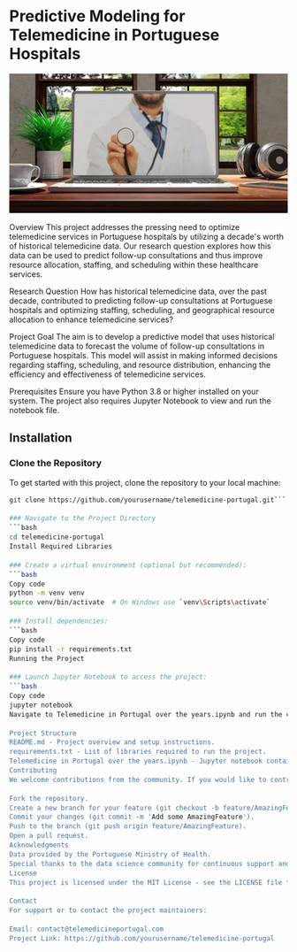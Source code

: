 # Predictive Modeling for Telemedicine in Portuguese Hospitals
![Cover Image](GitHub_cover_image/telemedicine.jpg)

Overview
This project addresses the pressing need to optimize telemedicine services in Portuguese hospitals by utilizing a decade's worth of historical telemedicine data. Our research question explores how this data can be used to predict follow-up consultations and thus improve resource allocation, staffing, and scheduling within these healthcare services.

Research Question
How has historical telemedicine data, over the past decade, contributed to predicting follow-up consultations at Portuguese hospitals and optimizing staffing, scheduling, and geographical resource allocation to enhance telemedicine services?

Project Goal
The aim is to develop a predictive model that uses historical telemedicine data to forecast the volume of follow-up consultations in Portuguese hospitals. This model will assist in making informed decisions regarding staffing, scheduling, and resource distribution, enhancing the efficiency and effectiveness of telemedicine services.

Prerequisites
Ensure you have Python 3.8 or higher installed on your system. The project also requires Jupyter Notebook to view and run the notebook file.

## Installation

### Clone the Repository
To get started with this project, clone the repository to your local machine:

```bash
git clone https://github.com/yourusername/telemedicine-portugal.git```

### Navigate to the Project Directory
```bash
cd telemedicine-portugal
Install Required Libraries

### Create a virtual environment (optional but recommended):
```bash
Copy code
python -m venv venv
source venv/bin/activate  # On Windows use `venv\Scripts\activate`

### Install dependencies:
```bash
Copy code
pip install -r requirements.txt
Running the Project

### Launch Jupyter Notebook to access the project:
```bash
Copy code
jupyter notebook
Navigate to Telemedicine in Portugal over the years.ipynb and run the cells to execute the analysis and view the model's performance.

Project Structure
README.md - Project overview and setup instructions.
requirements.txt - List of libraries required to run the project.
Telemedicine in Portugal over the years.ipynb - Jupyter notebook containing the data analysis and predictive modeling.
Contributing
We welcome contributions from the community. If you would like to contribute:

Fork the repository.
Create a new branch for your feature (git checkout -b feature/AmazingFeature).
Commit your changes (git commit -m 'Add some AmazingFeature').
Push to the branch (git push origin feature/AmazingFeature).
Open a pull request.
Acknowledgments
Data provided by the Portuguese Ministry of Health.
Special thanks to the data science community for continuous support and insights.
License
This project is licensed under the MIT License - see the LICENSE file for details.

Contact
For support or to contact the project maintainers:

Email: contact@telemedicineportugal.com
Project Link: https://github.com/yourusername/telemedicine-portugal